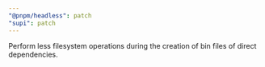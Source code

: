 ```yaml
---
"@pnpm/headless": patch
"supi": patch
---
```


Perform less filesystem operations during the creation of bin files of direct dependencies.
